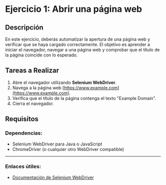 # Ejercicio 1: Abrir una página web

## Descripción

En este ejercicio, deberás automatizar la apertura de una página web y verificar que se haya cargado correctamente. El objetivo es aprender a iniciar el navegador, navegar a una página web y comprobar que el título de la página coincide con lo esperado.

## Tareas a Realizar

1. Abre el navegador utilizando **Selenium WebDriver**.
2. Navega a la página web [https://www.example.com](https://www.example.com).
3. Verifica que el título de la página contenga el texto "Example Domain".
4. Cierra el navegador.

## Requisitos

### Dependencias:
- Selenium WebDriver para Java o JavaScript
- ChromeDriver (o cualquier otro WebDriver compatible)

---

### Enlaces útiles:

- [Documentación de Selenium WebDriver](https://www.selenium.dev/documentation/)
